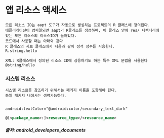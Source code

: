 # 앱 리소스 액세스

```
모든 리소스 ID는 aapt 도구가 자동으로 생성하는 프로젝트의 R 클래스에 정의된다.
애플리케이션이 컴파일되면 aapt가 R클래스를 생성하며, 이 클래스 안에 res/ 디렉터리에 있는 모든 리소스의 리소스ID가 들어있다.
코드에서 사용할 때는 아래와 같다
R 클래스의 서브 클래스에서 다음과 같이 정적 정수를 사용한다.
R.string.hello

XML: R클래스에서 정의된 리소스 ID에 상응하기도 하는 특수 XML 문법을 사용한다
@string/hello
```

### 시스템 리소스
```
시스템 리소르를 참조하기 위해서는 패키지 이름을 포함해야 한다.
동일 패키지 내에서는 생략가능하다.
```

```xml

android:textColor="@android:color/secondary_text_dark"
```

```xml
@[<package_name>:]<resource_type>/<resource_name>
```

##### 출처: android_developers_documents
